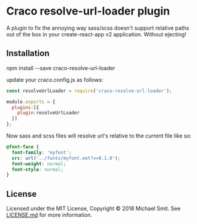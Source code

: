 # Craco resolve-url-loader plugin

A plugin to fix the annoying way sass/scss doesn't support relative paths out of
the box in your create-react-app v2 application. Without ejecting!

## Installation

npm install --save craco-resolve-url-loader

update your craco.config.js as follows:
```javascript
const resolveUrlLoader = require('craco-resolve-url-loader');

module.exports = {
  plugins:[{
    plugin:resolveUrlLoader
  }]
};
```

Now sass and scss files will resolve url's relative to the current file like so:

```scss
@font-face {
  font-family: 'myfont';
  src: url('../fonts/myfont.eot?v=0.1.0');
  font-weight: normal;
  font-style: normal;
}
  ```


## License

Licensed under the MIT License, Copyright ©️ 2018 Michael Smit. See [LICENSE.md](LICENSE.md) for more information.
